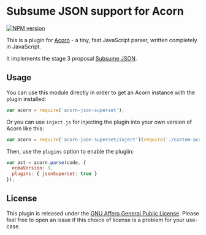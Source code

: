 # Subsume JSON support for Acorn

[![NPM version](https://img.shields.io/npm/v/acorn-json-superset.svg)](https://www.npmjs.org/package/acorn-json-superset)

This is a plugin for [Acorn](http://marijnhaverbeke.nl/acorn/) - a tiny, fast JavaScript parser, written completely in JavaScript.

It implements the stage 3 proposal [Subsume JSON](https://github.com/tc39/proposal-json-superset).

## Usage

You can use this module directly in order to get an Acorn instance with the plugin installed:

```javascript
var acorn = require('acorn-json-superset');
```

Or you can use `inject.js` for injecting the plugin into your own version of Acorn like this:

```javascript
var acorn = require('acorn-json-superset/inject')(require('./custom-acorn'));
```

Then, use the `plugins` option to enable the plugiin:

```javascript
var ast = acorn.parse(code, {
  ecmaVersion: 9,
  plugins: { jsonSuperset: true }
});
```

## License

This plugin is released under the [GNU Affero General Public License](./LICENSE).
Please feel free to open an issue if this choice of license is a problem for your use-case.
